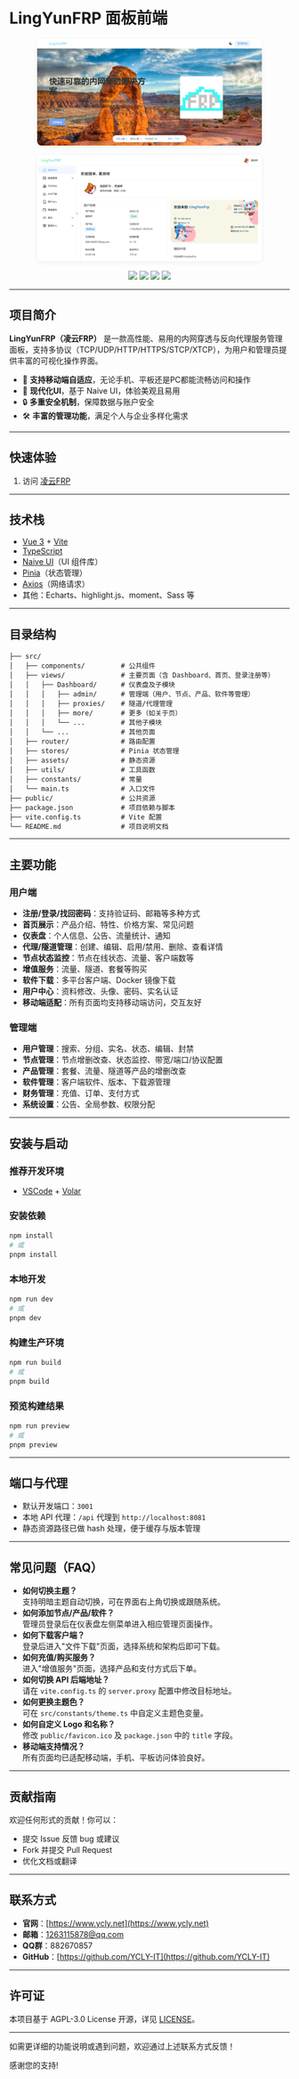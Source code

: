 # LingYunFRP 面板前端

<p align="center">
  <img src="./docs/img/index.png" alt="首页" style="border-radius:8px;max-width:80%;box-shadow:0 2px 8px #eee;"/>
</p>

<p align="center">
  <img src="./docs/img/dash.png" alt="仪表盘" style="border-radius:8px;max-width:80%;box-shadow:0 2px 8px #eee;"/>
</p>

<p align="center">
  <a href="https://img.shields.io/github/last-commit/YCLY-IT/LingYunFrp-panel-frontend?style=flat-square"><img src="https://img.shields.io/github/last-commit/YCLY-IT/LingYunFrp-panel-frontend?style=flat-square"/></a>
  <a href="https://img.shields.io/github/license/YCLY-IT/LingYunFrp-panel-frontend?style=flat-square"><img src="https://img.shields.io/github/license/YCLY-IT/LingYunFrp-panel-frontend?style=flat-square"/></a>
  <a href="https://img.shields.io/github/issues/YCLY-IT/LingYunFrp-panel-frontend?style=flat-square"><img src="https://img.shields.io/github/issues/YCLY-IT/LingYunFrp-panel-frontend?style=flat-square"/></a>
  <a href="https://img.shields.io/github/stars/YCLY-IT/LingYunFrp-panel-frontend?style=flat-square"><img src="https://img.shields.io/github/stars/YCLY-IT/LingYunFrp-panel-frontend?style=flat-square"/></a>
</p>

---

## 项目简介

**LingYunFRP（凌云FRP）** 是一款高性能、易用的内网穿透与反向代理服务管理面板，支持多协议（TCP/UDP/HTTP/HTTPS/STCP/XTCP），为用户和管理员提供丰富的可视化操作界面。

- 🚀 **支持移动端自适应**，无论手机、平板还是PC都能流畅访问和操作
- 🌈 **现代化UI**，基于 Naive UI，体验美观且易用
- 🔒 **多重安全机制**，保障数据与账户安全
- 🛠️ **丰富的管理功能**，满足个人与企业多样化需求

---

## 快速体验

1. 访问 [凌云FRP](https://www.lyfrp.cn)

---

## 技术栈

- [Vue 3](https://vuejs.org/) + [Vite](https://vitejs.dev/)
- [TypeScript](https://www.typescriptlang.org/)
- [Naive UI](https://www.naiveui.com/)（UI 组件库）
- [Pinia](https://pinia.vuejs.org/)（状态管理）
- [Axios](https://axios-http.com/)（网络请求）
- 其他：Echarts、highlight.js、moment、Sass 等

---

## 目录结构

```text
├── src/
│   ├── components/         # 公共组件
│   ├── views/              # 主要页面（含 Dashboard、首页、登录注册等）
│   │   ├── Dashboard/      # 仪表盘及子模块
│   │   │   ├── admin/      # 管理端（用户、节点、产品、软件等管理）
│   │   │   ├── proxies/    # 隧道/代理管理
│   │   │   ├── more/       # 更多（如关于页）
│   │   │   └── ...         # 其他子模块
│   │   └── ...             # 其他页面
│   ├── router/             # 路由配置
│   ├── stores/             # Pinia 状态管理
│   ├── assets/             # 静态资源
│   ├── utils/              # 工具函数
│   ├── constants/          # 常量
│   └── main.ts             # 入口文件
├── public/                 # 公共资源
├── package.json            # 项目依赖与脚本
├── vite.config.ts          # Vite 配置
└── README.md               # 项目说明文档
```

---

## 主要功能

### 用户端

- **注册/登录/找回密码**：支持验证码、邮箱等多种方式
- **首页展示**：产品介绍、特性、价格方案、常见问题
- **仪表盘**：个人信息、公告、流量统计、通知
- **代理/隧道管理**：创建、编辑、启用/禁用、删除、查看详情
- **节点状态监控**：节点在线状态、流量、客户端数等
- **增值服务**：流量、隧道、套餐等购买
- **软件下载**：多平台客户端、Docker 镜像下载
- **用户中心**：资料修改、头像、密码、实名认证
- **移动端适配**：所有页面均支持移动端访问，交互友好

### 管理端

- **用户管理**：搜索、分组、实名、状态、编辑、封禁
- **节点管理**：节点增删改查、状态监控、带宽/端口/协议配置
- **产品管理**：套餐、流量、隧道等产品的增删改查
- **软件管理**：客户端软件、版本、下载源管理
- **财务管理**：充值、订单、支付方式
- **系统设置**：公告、全局参数、权限分配

---

## 安装与启动

### 推荐开发环境

- [VSCode](https://code.visualstudio.com/) + [Volar](https://marketplace.visualstudio.com/items?itemName=Vue.volar)

### 安装依赖

```bash
npm install
# 或
pnpm install
```

### 本地开发

```bash
npm run dev
# 或
pnpm dev
```

### 构建生产环境

```bash
npm run build
# 或
pnpm build
```

### 预览构建结果

```bash
npm run preview
# 或
pnpm preview
```

---

## 端口与代理

- 默认开发端口：`3001`
- 本地 API 代理：`/api` 代理到 `http://localhost:8081`
- 静态资源路径已做 hash 处理，便于缓存与版本管理

---

## 常见问题（FAQ）

- **如何切换主题？**  
  支持明暗主题自动切换，可在界面右上角切换或跟随系统。
- **如何添加节点/产品/软件？**  
  管理员登录后在仪表盘左侧菜单进入相应管理页面操作。
- **如何下载客户端？**  
  登录后进入"文件下载"页面，选择系统和架构后即可下载。
- **如何充值/购买服务？**  
  进入"增值服务"页面，选择产品和支付方式后下单。
- **如何切换 API 后端地址？**  
  请在 `vite.config.ts` 的 `server.proxy` 配置中修改目标地址。
- **如何更换主题色？**  
  可在 `src/constants/theme.ts` 中自定义主题色变量。
- **如何自定义 Logo 和名称？**  
  修改 `public/favicon.ico` 及 `package.json` 中的 `title` 字段。
- **移动端支持情况？**  
  所有页面均已适配移动端，手机、平板访问体验良好。

---

## 贡献指南

欢迎任何形式的贡献！你可以：

- 提交 Issue 反馈 bug 或建议
- Fork 并提交 Pull Request
- 优化文档或翻译

---

## 联系方式

- **官网**：[https://www.ycly.net](https://www.ycly.net)
- **邮箱**：1263115878@qq.com
- **QQ群**：882670857
- **GitHub**：[https://github.com/YCLY-IT](https://github.com/YCLY-IT)

---

## 许可证

本项目基于 AGPL-3.0 License 开源，详见 [LICENSE](./LICENSE)。

---

如需更详细的功能说明或遇到问题，欢迎通过上述联系方式反馈！

感谢您的支持!
